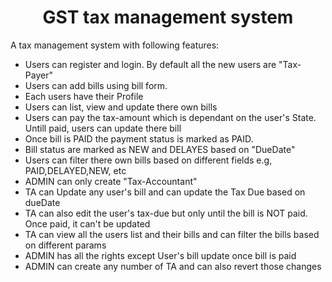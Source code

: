 <h1 align="center">GST tax management system</h1>

A tax management system with following features:
  - Users can register and login. By default all the new users are "Tax-Payer" 
  - Users can add bills using bill form.
  - Each users have their Profile
  - Users can list, view and update there own bills
  - Users can pay the tax-amount which is dependant on the user's State. Untill paid, users can update there bill
  - Once bill is PAID the payment status is marked as PAID. 
  - Bill status are marked as NEW and DELAYES based on "DueDate"
  - Users can filter there own bills based on different fields e.g, PAID,DELAYED,NEW, etc
  - ADMIN can only create "Tax-Accountant"
  - TA can Update any user's bill and can update the Tax Due based on dueDate
  - TA can also edit the user's tax-due but only until the bill is NOT paid. Once paid, it can't be updated
  - TA can view all the users list and their bills and can filter the bills based on different params
  - ADMIN has all the rights except User's bill update once bill is paid
  - ADMIN can create any number of TA and can also revert those changes
